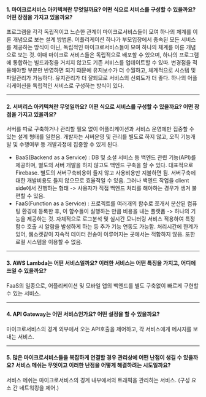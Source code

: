#### 1. 마이크로서비스 아키텍쳐란 무엇일까요? 어떤 식으로 서비스를 구성할 수 있을까요? 어떤 장점을 가지고 있을까요?
프로그램을 각각 독립적이고 느슨한 관계이 마이크로서비스들이 모여 하나의 체계를 이룬 개념으로 보는 설계 방법론.
어플리케이션 하나가 부모입장에서 종속된 모든 서비스를 제공하는 방식이 아닌, 독립적인 마이크로서비스들이 모여 하나의 체계를 이룬 개념으로 보는 것.
이때 마이크로 서비스들은 독립적으로 배포할 수 있으며, 하나의 프로그램에 통합하는 빌드과정을 거치지 않고도 기존 서비스를 업데이트할 수 있따.
변경점을 적용해야할 부분만 반영하면 되기 떄문에 유지보수가 더 수월하고, 체계적으로 시스템 및 파일관리가 가능하다. 유지관리가 더 잘되므로 서비스의 신뢰도가 더 좋다.
하나의 어플리케이션을 독립적인 서비스로 구성하는 방식이 있다.

---

#### 2. 서버리스 아키텍쳐란 무엇일까요? 어떤 식으로 서비스를 구성할 수 있을까요? 어떤 장점을 가지고 있을까요?
서버를 따로 구축하거나 관리할 필요 없이 어플리케이션과 서비스 운영에만 집중할 수 있는 설계 형태를 일컫음.
개발자는 서버운영 및 관리를 별도로 하지 않고, 오직 기능개발 및 수행여부 등 개발과정에 집중할 수 있게 된다.
- BaaS(Backend as a Service) : DB 및 소셜 서비스 등 백엔드 관련 기능(API)를 제공하며, 별도의 서버 개발을 하지 않고도 백엔드 구축을 할 수 있다. 대표적으로 Firebase.
                               별도의 서버구축비용이 들지 않고 사용비용만 지불하면 됨. 서버구축에 대한 개발비용도 들지 않으므로 효율적일 수 있음.
                               그러나 백엔드 작업을 client side에서 진행하는 형태 -> 사용자가 직접 백엔드 처리를 해야하는 경우가 생겨 불편할 수 있음.
- FaaS(Function as a Service) : 프로젝트를 여러개의 함수로 쪼개서 분산된 컴퓨팅 환경에 등록한 후, 이 함수들이 실행하는 만큼 비용을 내는 플랫폼 -> 하나의 기능을 제공하는 것.
                                자체적으로 로그분석 및 실시간 모니터링 서비스 적용하여 특정 함수 호출 시 알람을 발생하게 하는 등 추가 기능 연동도 가능함.
                                처리시간에 한계가 있어, 웹소켓같이 지속적 데이터 전송이 이루어지는 곳에서는 적합하지 않음. 또한 로컬 시스템을 이용할 수 없음.

---

#### 3. AWS Lambda는 어떤 서비스일까요? 이러한 서비스는 어떤 특징을 가지고, 어디에 쓰일 수 있을까요?
FaaS의 일종으로, 어플리케이션 및 모바일 앱의 백엔드를 별도 구축없이 빠르게 구현할 수 있는 서비스.

---

#### 4. API Gateway는 어떤 서비스인가요? 어떤 설정을 할 수 있을까요?
마이크로서비스의 경계 외부에서 오는 API호출을 제어하고, 각 서비스에게 메시지를 보내는 서비스.

---

#### 5. 많은 마이크로서비스들을 복잡하게 연결할 경우 관리상에 어떤 난점이 생길 수 있을까요? 서비스 메쉬는 무엇이고 이러한 난점을 어떻게 해결하려는 시도일까요?
서비스 메쉬는 마이크로서비스의 경계 내부에서의 트래픽을 관리하는 서비스. (구성 요소 간 네트워킹을 제어.)
